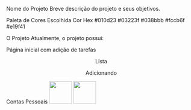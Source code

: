 Nome do Projeto
Breve descrição do projeto e seus objetivos.

Paleta de Cores Escolhida
Cor	Hex
#010d23
#03223f
#038bbb
#fccb6f
#e19f41

O Projeto
Atualmente, o projeto possui:

Página inicial com adição de tarefas
<p align="center">Lista</p>	<p align="center">Adicionando</p>
Contas Pessoais
<img src="https://avatars.githubusercontent.com/u/128716535" width="60"/>

<img src="https://avatars.githubusercontent.com/u/128716535" width="60"/>

